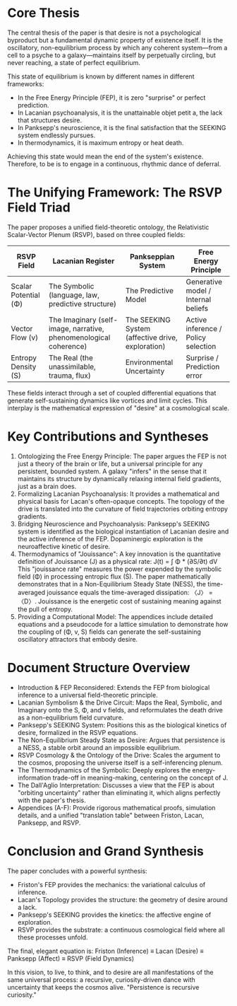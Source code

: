 # Core Thesis

The central thesis of the paper is that desire is not a psychological byproduct but a fundamental dynamic property of existence itself. It is the oscillatory, non-equilibrium process by which any coherent system—from a cell to a psyche to a galaxy—maintains itself by perpetually circling, but never reaching, a state of perfect equilibrium.

This state of equilibrium is known by different names in different frameworks:

* In the Free Energy Principle (FEP), it is zero "surprise" or perfect prediction.
* In Lacanian psychoanalysis, it is the unattainable objet petit a, the lack that structures desire.
* In Panksepp's neuroscience, it is the final satisfaction that the SEEKING system endlessly pursues.
* In thermodynamics, it is maximum entropy or heat death.

Achieving this state would mean the end of the system's existence. Therefore, to be is to engage in a continuous, rhythmic dance of deferral.

# The Unifying Framework: The RSVP Field Triad

The paper proposes a unified field-theoretic ontology, the Relativistic Scalar-Vector Plenum (RSVP), based on three coupled fields:

| RSVP Field                     | Lacanian Register                                           | Pankseppian System                             | Free Energy Principle                      |
|--------------------------------|-----------------------------------------------------------|------------------------------------------------|--------------------------------------------|
| Scalar Potential (Φ)          | The Symbolic (language, law, predictive structure)        | The Predictive Model                           | Generative model / Internal beliefs        |
| Vector Flow (v)               | The Imaginary (self-image, narrative, phenomenological coherence) | The SEEKING System (affective drive, exploration) | Active inference / Policy selection        |
| Entropy Density (S)           | The Real (the unassimilable, trauma, flux)               | Environmental Uncertainty                      | Surprise / Prediction error                 |

These fields interact through a set of coupled differential equations that generate self-sustaining dynamics like vortices and limit cycles. This interplay is the mathematical expression of "desire" at a cosmological scale.

# Key Contributions and Syntheses

1. Ontologizing the Free Energy Principle: The paper argues the FEP is not just a theory of the brain or life, but a universal principle for any persistent, bounded system. A galaxy "infers" in the sense that it maintains its structure by dynamically relaxing internal field gradients, just as a brain does.
2. Formalizing Lacanian Psychoanalysis: It provides a mathematical and physical basis for Lacan's often-opaque concepts. The topology of the drive is translated into the curvature of field trajectories orbiting entropy gradients.
3. Bridging Neuroscience and Psychoanalysis: Panksepp's SEEKING system is identified as the biological instantiation of Lacanian desire and the active inference of the FEP. Dopaminergic exploration is the neuroaffective kinetic of desire.
4. Thermodynamics of "Jouissance": A key innovation is the quantitative definition of Jouissance (J) as a physical rate:
   J(t) = ∫ Φ * (∂S/∂t) dV
   This "jouissance rate" measures the power expended by the symbolic field (Φ) in processing entropic flux (Ṡ). The paper mathematically demonstrates that in a Non-Equilibrium Steady State (NESS), the time-averaged jouissance equals the time-averaged dissipation: 〈J〉 = 〈D〉. Jouissance is the energetic cost of sustaining meaning against the pull of entropy.
5. Providing a Computational Model: The appendices include detailed equations and a pseudocode for a lattice simulation to demonstrate how the coupling of (Φ, v, S) fields can generate the self-sustaining oscillatory attractors that embody desire.

# Document Structure Overview

* Introduction & FEP Reconsidered: Extends the FEP from biological inference to a universal field-theoretic principle.
* Lacanian Symbolism & the Drive Circuit: Maps the Real, Symbolic, and Imaginary onto the S, Φ, and v fields, and reformulates the death drive as a non-equilibrium field curvature.
* Panksepp's SEEKING System: Positions this as the biological kinetics of desire, formalized in the RSVP equations.
* The Non-Equilibrium Steady State as Desire: Argues that persistence is a NESS, a stable orbit around an impossible equilibrium.
* RSVP Cosmology & the Ontology of the Drive: Scales the argument to the cosmos, proposing the universe itself is a self-inferencing plenum.
* The Thermodynamics of the Symbolic: Deeply explores the energy-information trade-off in meaning-making, centering on the concept of J.
* The Dall'Aglio Interpretation: Discusses a view that the FEP is about "orbiting uncertainty" rather than eliminating it, which aligns perfectly with the paper's thesis.
* Appendices (A-F): Provide rigorous mathematical proofs, simulation details, and a unified "translation table" between Friston, Lacan, Panksepp, and RSVP.

# Conclusion and Grand Synthesis

The paper concludes with a powerful synthesis:

* Friston's FEP provides the mechanics: the variational calculus of inference.
* Lacan's Topology provides the structure: the geometry of desire around a lack.
* Panksepp's SEEKING provides the kinetics: the affective engine of exploration.
* RSVP provides the substrate: a continuous cosmological field where all these processes unfold.

The final, elegant equation is:
Friston (Inference) ≡ Lacan (Desire) ≡ Panksepp (Affect) ≡ RSVP (Field Dynamics)

In this vision, to live, to think, and to desire are all manifestations of the same universal process: a recursive, curiosity-driven dance with uncertainty that keeps the cosmos alive. "Persistence is recursive curiosity."
